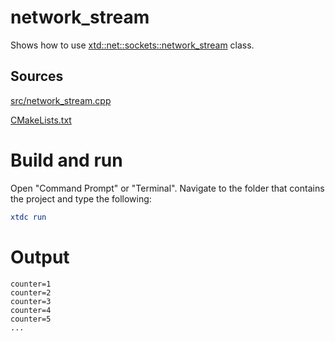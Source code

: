 # network_stream

Shows how to use [xtd::net::sockets::network_stream](../../../../src/xtd.core/include/xtd/net/sockets/network_stream.h) class.

## Sources

[src/network_stream.cpp](src/network_stream.cpp)

[CMakeLists.txt](CMakeLists.txt)

# Build and run

Open "Command Prompt" or "Terminal". Navigate to the folder that contains the project and type the following:

```cmake
xtdc run
```

# Output

```
counter=1
counter=2
counter=3
counter=4
counter=5
...
```
